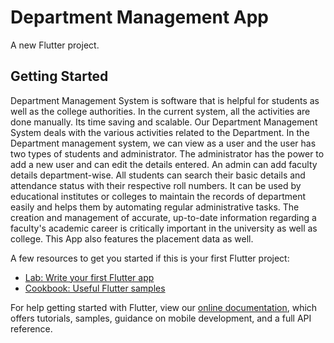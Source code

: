 # Department Management App

A new Flutter project.

## Getting Started

Department Management System is software that is helpful for students as well as the college authorities. In the current system, all the activities are done manually. Its time saving and scalable. Our Department Management System deals with the various activities related to the Department. In the Department management system, we can view as a user and the user has two types of students and administrator.
The administrator has the power to add a new user and can edit the details entered. An admin can add faculty details department-wise. All students can search their basic details and attendance status with their respective roll numbers.
It can be used by educational institutes or colleges to maintain the records of department easily and helps them by automating regular administrative tasks. The creation and management of accurate, up-to-date information regarding a faculty's academic career is critically important in the university as well as college. This App also features the placement data as well.


A few resources to get you started if this is your first Flutter project:

- [Lab: Write your first Flutter app](https://flutter.dev/docs/get-started/codelab)
- [Cookbook: Useful Flutter samples](https://flutter.dev/docs/cookbook)

For help getting started with Flutter, view our
[online documentation](https://flutter.dev/docs), which offers tutorials,
samples, guidance on mobile development, and a full API reference.
